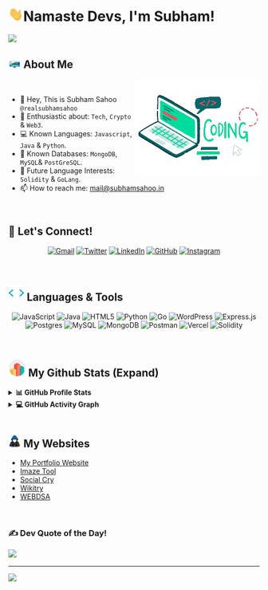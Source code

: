 # <img src="https://raw.githubusercontent.com/realsubhamsahoo/realsubhamsahoo/main/Images/GitHub-Profile/wave-emoji-gif.gif" alt="hand wave" width="30px">Namaste Devs, I'm Subham! 


<p>
  <a href="https://github.com/DenverCoder1/readme-typing-svg"><img src="https://readme-typing-svg.herokuapp.com?&font=IBM+Plex+Sans&color=abcdef&size=22&lines=Welcome+Fellow+GitHub+Explorers!;I'm+a+Data+Analyst!;I'm+a+Crypto+and+Web3+Enthusiast!;I'm+a+Digital+Marketer+and+Expert+in+SEO!;" /></a>
</p>

## <img src = "https://raw.githubusercontent.com/realsubhamsahoo/realsubhamsahoo/main/Images/GitHub-Profile/about-me-gif.gif" width=5%></picture> About Me

<picture> <img align="right" src="https://raw.githubusercontent.com/realsubhamsahoo/realsubhamsahoo/main/Images/GitHub-Profile/coding-laptop-gif.webp" width=250px></picture>

<br>

- 👋 Hey, This is Subham Sahoo `@realsubhamsahoo`
- 👀 Enthusiastic about: `Tech`, `Crypto` & `Web3`.
- 💻 Known Languages: `Javascript`, `Java` & `Python`.
- 🌱 Known Databases: `MongoDB`, `MySQL`& `PostGreSQL`.
- 💞️ Future Language Interests: `Solidity` & `GoLang`.
- 📫 How to reach me: mail@subhamsahoo.in

<br>

## 🤝 Let's Connect!

<div align="center" width=100%>
  
<a href="mailto:realsubhamsahoo@gmail.com"><img img src="https://img.shields.io/badge/gmail-%23EA4335.svg?style=plastic&logo=gmail&logoColor=white" alt="Gmail"/></a>
        <a href="https://www.twitter.com/realsubhamsahoo/"><img src="https://img.shields.io/badge/x-%23181717.svg?style=plastic&logo=x&logoColor=white" alt="Twitter"/></a>
	<a href="https://www.linkedin.com/in/realsubhamsahoo/"><img src="https://img.shields.io/badge/linkedin-%230A66C2.svg?style=plastic&logo=linkedin&logoColor=white" alt="LinkedIn"/></a>
        <a href="https://github.com/realsubhamsahoo"><img src="https://img.shields.io/badge/github-%23181717.svg?style=plastic&logo=github&logoColor=white" alt="GitHub"/></a>
	<a href="https://www.instagram.com/realsubhamsahoo/"><img src="https://img.shields.io/badge/instagram-%23E4405F.svg?style=plastic&logo=instagram&logoColor=white" alt="Instagram"/></a>
</div>
<br>

## <img src = "https://raw.githubusercontent.com/realsubhamsahoo/realsubhamsahoo/main/Images/GitHub-Profile/code-tag-gif.webp" width = 32px>  Languages & Tools

<div align="center" width=100%>
  
  ![JavaScript](https://img.shields.io/badge/javascript-%23323330.svg?style=for-the-badge&logo=javascript&logoColor=%23F7DF1E) ![Java](https://img.shields.io/badge/java-%23ED8B00.svg?style=for-the-badge&logo=openjdk&logoColor=white) ![HTML5](https://img.shields.io/badge/html5-%23E34F26.svg?style=for-the-badge&logo=html5&logoColor=white) ![Python](https://img.shields.io/badge/python-3670A0?style=for-the-badge&logo=python&logoColor=ffdd54) ![Go](https://img.shields.io/badge/go-%2300ADD8.svg?style=for-the-badge&logo=go&logoColor=white) ![WordPress](https://img.shields.io/badge/WordPress-%23117AC9.svg?style=for-the-badge&logo=WordPress&logoColor=white) ![Express.js](https://img.shields.io/badge/express.js-%23404d59.svg?style=for-the-badge&logo=express&logoColor=%2361DAFB) ![Postgres](https://img.shields.io/badge/postgres-%23316192.svg?style=for-the-badge&logo=postgresql&logoColor=white) ![MySQL](https://img.shields.io/badge/mysql-%2300000f.svg?style=for-the-badge&logo=mysql&logoColor=white) ![MongoDB](https://img.shields.io/badge/MongoDB-%234ea94b.svg?style=for-the-badge&logo=mongodb&logoColor=white) ![Postman](https://img.shields.io/badge/Postman-FF6C37?style=for-the-badge&logo=postman&logoColor=white) ![Vercel](https://img.shields.io/badge/vercel-%23000000.svg?style=for-the-badge&logo=vercel&logoColor=white) ![Solidity](https://img.shields.io/badge/Solidity-%23363636.svg?style=for-the-badge&logo=solidity&logoColor=white)
</div>
<br>

## <img src = "https://raw.githubusercontent.com/realsubhamsahoo/realsubhamsahoo/main/Images/GitHub-Profile/github-stats-gif.gif" width = 35px>  My Github Stats (Expand) 

<details> 
  <summary><b>📊 GitHub Profile Stats</b></summary>
  <br/>
  <p align="center">
    <a href="https://github.com/realsubhamsahoo/github-readme-stats"><img alt="Subham's Github Stats" src="https://github-readme-stats.vercel.app/api?username=realsubhamsahoo&show_icons=true&count_private=true&theme=algolia" height="192px"/></a>
<br/>
  &nbsp;
	  <img src="https://github-readme-stats.vercel.app/api/top-langs?username=realsubhamsahoo&show_icons=true&locale=en&layout=compact&theme=algolia" alt="subham sahoo github" height="192px"/>
  <br/>
  </p>
</details>


<details>
  <summary><b>💻 GitHub Activity Graph</b></summary>
  <br/>
   <a href="https://github.com/realsubhamsahoo"><img alt="Subham's Activity Graph" src="https://github-readme-activity-graph.vercel.app/graph?username=realsubhamsahoo&theme=github-compact" /></a>
  <br/>

</details>

<br/>

## <img src="https://raw.githubusercontent.com/realsubhamsahoo/realsubhamsahoo/main/Images/GitHub-Profile/coder-gif.gif" width=5%> My Websites
- [My Portfolio Website](https://subhamsahoo.in/)
- [Imaze Tool](https://imazetool.com/)
- [Social Cry](https://socialcry.com/)
- [Wikitry](https://wikitry.com/)
- [WEBDSA](https://webdsa.com/)

<br>

### ✍️ Dev Quote of the Day!
![](https://quotes-github-readme.vercel.app/api?type=horizontal&theme=tokyonight)

---
[![](https://visitcount.itsvg.in/api?id=realsubhamsahoo&icon=0&color=1)](https://visitcount.itsvg.in)
